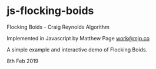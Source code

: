 # js-flocking-boids

Flocking Boids - Craig Reynolds Algorithm

Implemented in Javascript by Matthew Page <work@mjp.co>

A simple example and interactive demo of Flocking Boids.

8th Feb 2019
